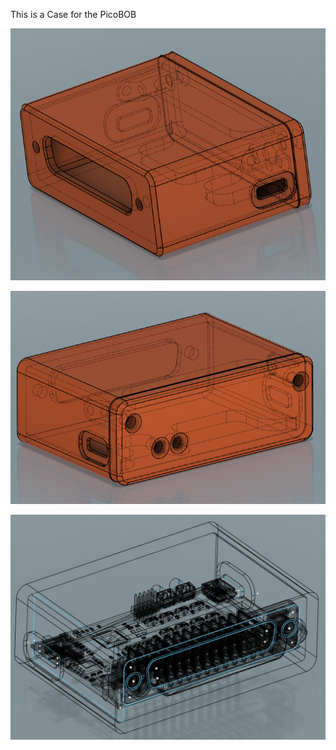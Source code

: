 This is a Case for the PicoBOB

![](./images/picoBOB_1.png)

![](./images/picoBOB_2.png)

![](./images/picoBOB_3.png)
